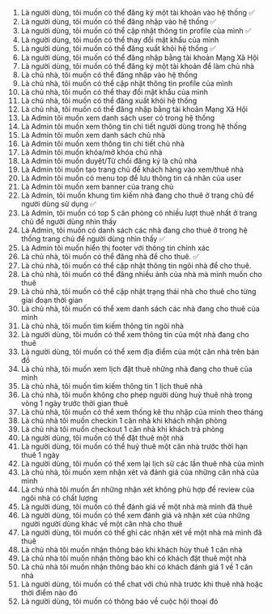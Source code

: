 1. Là người dùng, tôi muốn có thể đăng ký một tài khoản vào hệ thống ✅
2. Là người dùng, tôi muốn có thể đăng nhập vào hệ thống ✅
3. Là người dùng, tôi muốn có thể cập nhật thông tin profile của mình ✅
4. Là người dùng, tôi muốn có thể thay đổi mật khẩu của mình
5. Là người dùng, tôi muốn có thể đăng xuất khỏi hệ thống ✅
6. Là người dùng, tôi muốn có thể đăng nhập bằng tài khoản Mạng Xã Hội
7. Là người dùng, tôi muốn có thể đăng ký một tài khoản để làm chủ nhà
8. Là chủ nhà, tôi muốn có thể đăng nhập vào hệ thống
9. Là chủ nhà, tôi muốn có thể cập nhật thông tin profile của mình
10. Là chủ nhà, tôi muốn có thể thay đổi mật khẩu của mình
11. Là chủ nhà, tôi muốn có thể đăng xuất khỏi hệ thống
12. Là chủ nhà, tôi muốn có thể đăng nhập bằng tài khoản Mạng Xã Hội
13. Là Admin tôi muốn xem danh sách user có trong hệ thống
14. Là Admin tôi muốn xem thông tin chi tiết người dùng trong hệ thống
15. Là Admin tôi muốn xem danh sách chủ nhà
16. Là Admin tôi muốn xem thông tin chi tiết chủ nhà
17. Là Admin tôi muốn khóa/mở khóa chủ nhà
18. Là Admin tôi muốn duyệt/Từ chối đăng ký là chủ nhà
19. Là Admin tôi muốn tạo trang chủ để khách hàng vào xem/thuê nhà
20. Là Admin tôi muốn có menu top để lưu thông tin cá nhân của user
21. Là Admin tôi muốn xem banner của trang chủ
22. Là Admin, tôi muốn khung tìm kiếm nhà đang cho thuê ở trang chủ để người dùng sử dụng ✅
23. Là Admin, tôi muốn có top 5 căn phòng có nhiều lượt thuê nhất ở trang chủ để người dùng nhìn thấy
24. Là Admin, tôi muốn có danh sách các nhà đang cho thuê ở trong hệ thống trang chủ để người dùng nhìn thấy ✅
25. Là Admin tôi muốn hiển thị footer với thông tin chính xác
26. Là chủ nhà, tôi muốn có thể đăng nhà để cho thuê. ✅
27. Là chủ nhà, tôi muốn có thể cập nhật thông tin ngôi nhà để cho thuê.
28. Là chủ nhà, tôi muốn có thể đăng nhiều ảnh của nhà mà mình muốn cho thuê
29. Là chủ nhà, tôi muốn có thể cập nhật trạng thái nhà cho thuê cho từng giai đoạn thời gian
30. Là chủ nhà, tôi muốn có thể xem danh sách các nhà đang cho thuê của mình
31. Là chủ nhà, tôi muốn tìm kiếm thông tin ngôi nhà
32. Là người dùng, tôi muốn có thể xem thông tin của một nhà đang cho thuê
33. Là người dùng, tôi muốn có thể xem địa điểm của một căn nhà trên bản đồ
34. Là chủ nhà, tôi muốn xem lịch đặt thuê những nhà đang cho thuê của mình
35. Là chủ nhà, tôi muốn tìm kiếm thông tin 1 lịch thuê nhà
36. Là chủ nhà, tôi muốn không cho phép người dùng huỷ thuê nhà trong vòng 1 ngày trước thời gian thuê
37. Là chủ nhà, tôi muốn có thể xem thống kê thu nhập của mình theo tháng
38. Là chủ nhà tôi muốn checkin 1 căn nhà khi khách nhận phòng
39. Là chủ nhà tôi muốn checkout 1 căn nhà khi khách trả phòng
40. Là người dùng, tôi muốn có thể đặt thuê một nhà
41. Là người dùng, tôi muốn có thể huỷ thuê một căn nhà trước thời hạn thuê 1 ngày
42. Là người dùng, tôi muốn có thể xem lại lịch sử các lần thuê nhà của mình
43. Là chủ nhà, tôi muốn xem nhận xét và đánh giá của những căn nhà của mình
44. Là chủ nhà tôi muốn ẩn những nhận xét không phù hợp để review của ngôi nhà có chất lượng
45. Là người dùng, tôi muốn có thể đánh giá về một nhà mà mình đã thuê
46. Là người dùng, tôi muốn có thể xem đánh giá và nhận xét của những người người dùng khác về một căn nhà cho thuê
47. Là người dùng, tôi muốn có thể ghi các nhận xét về một nhà mà mình đã thuê
48. Là chủ nhà tôi muốn nhận thông báo khi khách hủy thuê 1 căn nhà
49. Là chủ nhà tôi muốn nhận thông báo khi có khách đặt thuê một nhà
50. Là chủ nhà tôi muốn nhận thông báo khi có khách đánh giá 1 về 1 căn nhà
51. Là người dùng, tôi muốn có thể chat với chủ nhà trước khi thuê nhà hoặc thời điểm nào đó
52. Là người dùng, tôi muốn có thông báo về cuộc hội thoại đó

